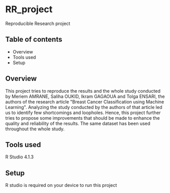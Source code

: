 # RR_project
Reproducible Research project

## Table of contents
* Overview
* Tools used
* Setup

## Overview
This project tries to reproduce the results and the whole study conducted by Meriem AMRANE, Saliha OUKID, Ikram GAGAOUA and Tolga ENSARI, the authors of the research article "Breast Cancer Classification using Machine Learning". Analyzing the study conducted by the authors of that article led us to identify few shortcomings and loopholes. Hence, this project further tries to propose some improvements that should be made to enhance the quality and reliability of the results. The same dataset has been used throughout the whole study.

## Tools used
R Studio 4.1.3

## Setup
R studio is required on your device to run this project
